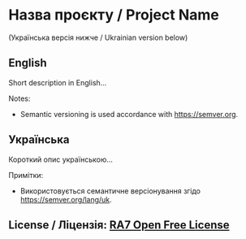 # Назва проєкту / Project Name
(Українська версія нижче / Ukrainian version below)

## English
Short description in English...

Notes:
- Semantic versioning is used accordance with https://semver.org.

## Українська
Короткий опис українською...

Примітки:
- Використовується семантичне версіонування згідо https://semver.org/lang/uk.

## License / Ліцензія: [RA7 Open Free License](https://ra7.iuid.cc/license)